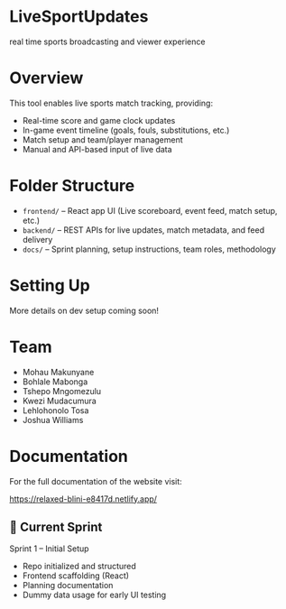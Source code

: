 # LiveSportUpdates
real time sports broadcasting and viewer experience

# Overview

This tool enables live sports match tracking, providing:

- Real-time score and game clock updates
- In-game event timeline (goals, fouls, substitutions, etc.)
- Match setup and team/player management
- Manual and API-based input of live data

# Folder Structure

- `frontend/` – React app UI (Live scoreboard, event feed, match setup, etc.)
- `backend/` – REST APIs for live updates, match metadata, and feed delivery
- `docs/` – Sprint planning, setup instructions, team roles, methodology

# Setting Up

More details on dev setup coming soon!

#  Team

- Mohau Makunyane  
- Bohlale Mabonga
- Tshepo Mngomezulu
- Kwezi Mudacumura
- Lehlohonolo Tosa
-  Joshua Williams

  # Documentation 

  For the full documentation of the website visit:

https://relaxed-blini-e8417d.netlify.app/

## 📅 Current Sprint

Sprint 1 – Initial Setup  
- Repo initialized and structured  
- Frontend scaffolding (React)  
- Planning documentation  
- Dummy data usage for early UI testing
